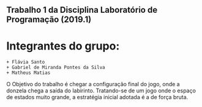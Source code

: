 ## Trabalho 1 da Disciplina Laboratório de Programação (2019.1)
# Integrantes do grupo:
    + Flávia Santo
    + Gabriel de Miranda Pontes da Silva
    + Matheus Matias
O Objetivo do trabalho é chegar a configuração final do jogo, onde a donzela chega a saída do labirinto.
Tratando-se de um jogo onde o espaço de estados  muito grande, a estratégia inicial adotada é a de força bruta.
